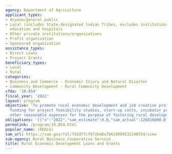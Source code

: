 ```yaml
---
agency: Department of Agriculture
applicant_types:
- Anyone/general public
- Local (includes State-designated lndian Tribes, excludes institutions of higher
  education and hospitals
- Other private institutions/organizations
- Profit organization
- Sponsored organization
assistance_types:
- Direct Loans
- Project Grants
beneficiary_types:
- Local
- Rural
categories:
- Business and Commerce - Economic Injury and Natural Disaster
- Community Development - Rural Community Development
cfda: '10.854'
fiscal_year: '2022'
layout: program
objective: 'To promote rural economic development and job creation projects, including
  funding for project feasibility studies, start-up costs, incubator projects, and
  other reasonable expenses for the purpose of fostering rural development. '
obligations: '[{"x":"2022","sam_estimate":0.0,"sam_actual":126816800.0,"usa_spending_actual":9430000.0},{"x":"2023","sam_estimate":133905502.0,"sam_actual":0.0,"usa_spending_actual":7149766.0},{"x":"2024","sam_estimate":134999999.0,"sam_actual":0.0,"usa_spending_actual":0.0}]'
permalink: /program/10.854.html
popular_name: (REDLG)
sam_url: https://sam.gov/fal/fd2df7cf672b48a7b62d009532148554/view
sub-agency: Rural Business Cooperative Service
title: Rural Economic Development Loans and Grants
---
```

